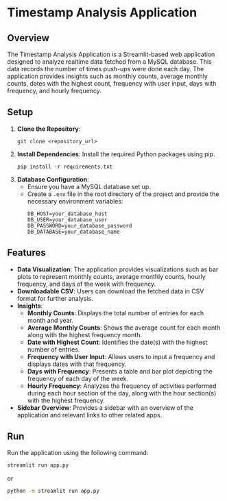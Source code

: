 # Timestamp Analysis Application

## Overview
The Timestamp Analysis Application is a Streamlit-based web application designed to analyze realtime data fetched from a MySQL database. This data records the number of times push-ups were done each day. The application provides insights such as monthly counts, average monthly counts, dates with the highest count, frequency with user input, days with frequency, and hourly frequency.

## Setup
1. **Clone the Repository**: 
    ```
    git clone <repository_url>
    ```
2. **Install Dependencies**: Install the required Python packages using pip.
    ```
    pip install -r requirements.txt
    ```
3. **Database Configuration**:
    - Ensure you have a MySQL database set up.
    - Create a `.env` file in the root directory of the project and provide the necessary environment variables:
        ```
        DB_HOST=your_database_host
        DB_USER=your_database_user
        DB_PASSWORD=your_database_password
        DB_DATABASE=your_database_name
        ```

## Features
- **Data Visualization**: The application provides visualizations such as bar plots to represent monthly counts, average monthly counts, hourly frequency, and days of the week with frequency.
- **Downloadable CSV**: Users can download the fetched data in CSV format for further analysis.
- **Insights**:
    - **Monthly Counts**: Displays the total number of entries for each month and year.
    - **Average Monthly Counts**: Shows the average count for each month along with the highest frequency month.
    - **Date with Highest Count**: Identifies the date(s) with the highest number of entries.
    - **Frequency with User Input**: Allows users to input a frequency and displays dates with that frequency.
    - **Days with Frequency**: Presents a table and bar plot depicting the frequency of each day of the week.
    - **Hourly Frequency**: Analyzes the frequency of activities performed during each hour section of the day, along with the hour section(s) with the highest frequency.
- **Sidebar Overview**: Provides a sidebar with an overview of the application and relevant links to other related apps.

## Run
Run the application using the following command:
```bash
streamlit run app.py
```
or
```bash
python -m streamlit run app.py
```


